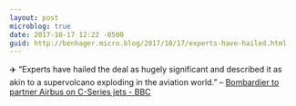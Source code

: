 ```yaml
---
layout: post
microblog: true
date: 2017-10-17 12:22 -0500
guid: http://benhager.micro.blog/2017/10/17/experts-have-hailed.html
---
```

✈️ “Experts have hailed the deal as hugely significant and described it as akin to a supervolcano exploding in the aviation world.” – [Bombardier to partner Airbus on C-Series jets - BBC](http://www.bbc.com/news/uk-northern-ireland-41646795)
